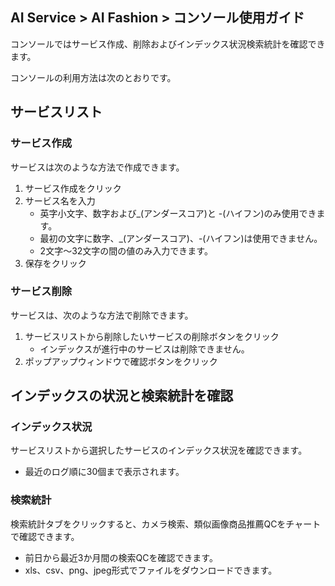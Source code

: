 ## AI Service > AI Fashion > コンソール使用ガイド

コンソールではサービス作成、削除およびインデックス状況検索統計を確認できます。

コンソールの利用方法は次のとおりです。

## サービスリスト

### サービス作成
サービスは次のような方法で作成できます。
1. サービス作成をクリック
2. サービス名を入力
   - 英字小文字、数字および_(アンダースコア)と -(ハイフン)のみ使用できます。
   - 最初の文字に数字、_(アンダースコア)、-(ハイフン)は使用できません。
   - 2文字～32文字の間の値のみ入力できます。
3. 保存をクリック

### サービス削除
サービスは、次のような方法で削除できます。
1. サービスリストから削除したいサービスの削除ボタンをクリック
   - インデックスが進行中のサービスは削除できません。
2. ポップアップウィンドウで確認ボタンをクリック

## インデックスの状況と検索統計を確認

### インデックス状況
サービスリストから選択したサービスのインデックス状況を確認できます。
- 最近のログ順に30個まで表示されます。

### 検索統計
検索統計タブをクリックすると、カメラ検索、類似画像商品推薦QCをチャートで確認できます。 
- 前日から最近3か月間の検索QCを確認できます。
- xls、csv、png、jpeg形式でファイルをダウンロードできます。
